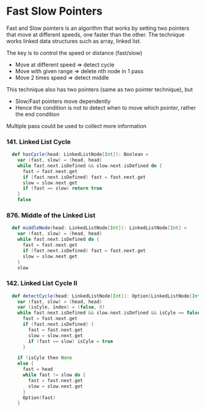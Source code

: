 # Fast Slow Pointers

Fast and Slow pointers is an algorithm that works by setting two pointers that move at different speeds, one faster than the other.
The technique works linked data structures such as array, linked list.

The key is to control the speed or distance (fast/slow)
- Move at different speed => detect cycle
- Move with given range => delete nth node in 1 pass
- Move 2 times speed => detect middle

This technique also has two pointers (same as two pointer technique), but 
- Slow/Fast pointers move dependently 
- Hence the condition is not to detect when to move which pointer, rather the end condition

Multiple pass could be used to collect more information

### 141. Linked List Cycle
```scala
  def hasCycle(head: LinkedListNode[Int]): Boolean =
    var (fast, slow) = (head, head)
    while fast.next.isDefined && slow.next.isDefined do {
      fast = fast.next.get
      if (fast.next.isDefined) fast = fast.next.get
      slow = slow.next.get
      if (fast == slow) return true
    }
    false
```

### 876. Middle of the Linked List
```scala
  def middleNode(head: LinkedListNode[Int]): LinkedListNode[Int] =
    var (fast, slow) = (head, head)
    while fast.next.isDefined do {
      fast = fast.next.get
      if (fast.next.isDefined) fast = fast.next.get
      slow = slow.next.get
    }
    slow
```

### 142. Linked List Cycle II
```scala
  def detectCycle(head: LinkedListNode[Int]): Option[LinkedListNode[Int]] =
    var (fast, slow) = (head, head)
    var (isCyle, index) = (false, 0)
    while fast.next.isDefined && slow.next.isDefined && isCyle == false do
      fast = fast.next.get
      if (fast.next.isDefined) {
        fast = fast.next.get
        slow = slow.next.get
        if (fast == slow) isCyle = true
      }

    if !isCyle then None
    else {
      fast = head
      while fast != slow do {
        fast = fast.next.get
        slow = slow.next.get
      }
      Option(fast)
    }
```